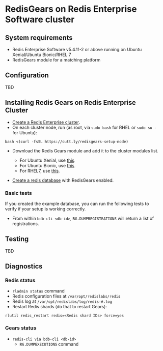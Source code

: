 # RedisGears on Redis Enterprise Software cluster

## System requirements

* Redis Enterprise Software v5.4.11-2 or above running on Ubuntu Xenial/Ubuntu Bionic/RHEL 7
* RedisGears module for a matching platform

## Configuration

TBD

## Installing Redis Gears on Redis Enterprise Cluster

* [Create a Redis Enterprise cluster](https://docs.redislabs.com/latest/rs/installing-upgrading/downloading-installing/).
* On each cluster node, run (as root, via `sudo bash` for RHEL or `sudo su -` for Ubuntu):
```
bash <(curl -fsSL https://cutt.ly/redisgears-setup-node)
```
* Download the Redis Gears module and add it to the cluster modules list.
	* For Ubuntu Xenial, use [this](http://redismodules.s3.amazonaws.com/lab/08-gears-write-behind/redisgears.linux-xenial-x64.99.99.99-3e6d45a.zip).
	* For Ubuntu Bionic, use [this](http://redismodules.s3.amazonaws.com/lab/08-gears-write-behind/redisgears.linux-bionic-x64.99.99.99-3e6d45a.zip).
	* For RHEL7, use [this](http://redismodules.s3.amazonaws.com/lab/08-gears-write-behind/redisgears.linux-centos7-x64.99.99.99-3e6d45a.zip).

* [Create a redis database](https://docs.redislabs.com/latest/modules/create-database-rs/) with RedisGears enabled.

### Basic tests
If you created the example database, you can run the following tests to verify if your setup is working correctly.

* From within `bdb-cli <db-id>`, `RG.DUMPREGISTRATIONS` will return a list of registrations.

## Testing

TBD

## Diagnostics

### Redis status

* `rladmin status` command
* Redis configuration files at `/var/opt/redislabs/redis`
* Redis log at `/var/opt/redislabs/log/redis-#.log`
* Restart Redis shards (do that to restart Gears):
```
rlutil redis_restart redis=<Redis shard IDs> force=yes
```

### Gears status

* `redis-cli via bdb-cli <db-id>`
  * `RG.DUMPEXECUTIONS` command
